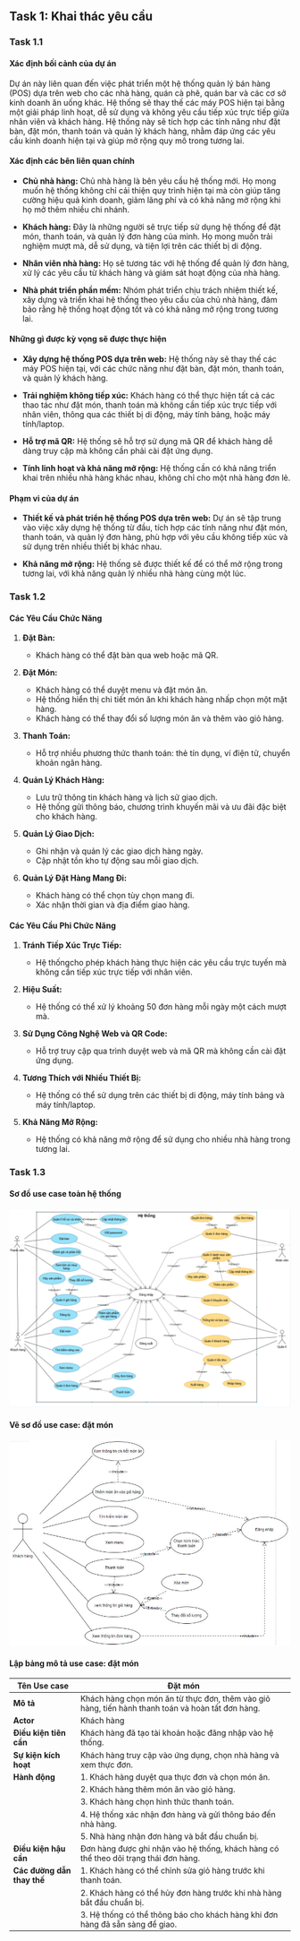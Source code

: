 ## Task 1: Khai thác yêu cầu

### Task 1.1

#### Xác định bối cảnh của dự án

Dự án này liên quan đến việc phát triển một hệ thống quản lý bán hàng (POS) dựa trên web cho các nhà hàng, quán cà phê, quán bar và các cơ sở kinh doanh ăn uống khác. Hệ thống sẽ thay thế các máy POS hiện tại bằng một giải pháp linh hoạt, dễ sử dụng và không yêu cầu tiếp xúc trực tiếp giữa nhân viên và khách hàng. Hệ thống này sẽ tích hợp các tính năng như đặt bàn, đặt món, thanh toán và quản lý khách hàng, nhằm đáp ứng các yêu cầu kinh doanh hiện tại và giúp mở rộng quy mô trong tương lai.

#### Xác định các bên liên quan chính

- **Chủ nhà hàng:** Chủ nhà hàng là bên yêu cầu hệ thống mới. Họ mong muốn hệ thống không chỉ cải thiện quy trình hiện tại mà còn giúp tăng cường hiệu quả kinh doanh, giảm lãng phí và có khả năng mở rộng khi họ mở thêm nhiều chi nhánh.

- **Khách hàng:** Đây là những người sẽ trực tiếp sử dụng hệ thống để đặt món, thanh toán, và quản lý đơn hàng của mình. Họ mong muốn trải nghiệm mượt mà, dễ sử dụng, và tiện lợi trên các thiết bị di động.

- **Nhân viên nhà hàng:** Họ sẽ tương tác với hệ thống để quản lý đơn hàng, xử lý các yêu cầu từ khách hàng và giám sát hoạt động của nhà hàng.

- **Nhà phát triển phần mềm:** Nhóm phát triển chịu trách nhiệm thiết kế, xây dựng và triển khai hệ thống theo yêu cầu của chủ nhà hàng, đảm bảo rằng hệ thống hoạt động tốt và có khả năng mở rộng trong tương lai.

#### Những gì được kỳ vọng sẽ được thực hiện

- **Xây dựng hệ thống POS dựa trên web:** Hệ thống này sẽ thay thế các máy POS hiện tại, với các chức năng như đặt bàn, đặt món, thanh toán, và quản lý khách hàng.

- **Trải nghiệm không tiếp xúc:** Khách hàng có thể thực hiện tất cả các thao tác như đặt món, thanh toán mà không cần tiếp xúc trực tiếp với nhân viên, thông qua các thiết bị di động, máy tính bảng, hoặc máy tính/laptop.

- **Hỗ trợ mã QR:** Hệ thống sẽ hỗ trợ sử dụng mã QR để khách hàng dễ dàng truy cập mà không cần phải cài đặt ứng dụng.

- **Tính linh hoạt và khả năng mở rộng:** Hệ thống cần có khả năng triển khai trên nhiều nhà hàng khác nhau, không chỉ cho một nhà hàng đơn lẻ.

#### Phạm vi của dự án

- **Thiết kế và phát triển hệ thống POS dựa trên web:** Dự án sẽ tập trung vào việc xây dựng hệ thống từ đầu, tích hợp các tính năng như đặt món, thanh toán, và quản lý đơn hàng, phù hợp với yêu cầu không tiếp xúc và sử dụng trên nhiều thiết bị khác nhau.

- **Khả năng mở rộng:** Hệ thống sẽ được thiết kế để có thể mở rộng trong tương lai, với khả năng quản lý nhiều nhà hàng cùng một lúc.

### Task 1.2

#### Các Yêu Cầu Chức Năng

1. **Đặt Bàn:**
   - Khách hàng có thể đặt bàn qua web hoặc mã QR.

2. **Đặt Món:**
   - Khách hàng có thể duyệt menu và đặt món ăn.
   - Hệ thống hiển thị chi tiết món ăn khi khách hàng nhấp chọn một mặt hàng.
   - Khách hàng có thể thay đổi số lượng món ăn và thêm vào giỏ hàng.

3. **Thanh Toán:**
   - Hỗ trợ nhiều phương thức thanh toán: thẻ tín dụng, ví điện tử, chuyển khoản ngân hàng.

4. **Quản Lý Khách Hàng:**
   - Lưu trữ thông tin khách hàng và lịch sử giao dịch.
   - Hệ thống gửi thông báo, chương trình khuyến mãi và ưu đãi đặc biệt cho khách hàng.

5. **Quản Lý Giao Dịch:**
   - Ghi nhận và quản lý các giao dịch hàng ngày.
   - Cập nhật tồn kho tự động sau mỗi giao dịch.

6. **Quản Lý Đặt Hàng Mang Đi:**
   - Khách hàng có thể chọn tùy chọn mang đi.
   - Xác nhận thời gian và địa điểm giao hàng.

#### Các Yêu Cầu Phi Chức Năng

1. **Tránh Tiếp Xúc Trực Tiếp:**
   - Hệ thốngcho phép khách hàng thực hiện các yêu cầu trực tuyến mà không cần tiếp xúc trực tiếp với nhân viên.

2. **Hiệu Suất:**
   - Hệ thống có thể xử lý khoảng 50 đơn hàng mỗi ngày một cách mượt mà.

3. **Sử Dụng Công Nghệ Web và QR Code:**
   - Hỗ trợ truy cập qua trình duyệt web và mã QR mà không cần cài đặt ứng dụng.

4. **Tương Thích với Nhiều Thiết Bị:**
   - Hệ thống có thể sử dụng trên các thiết bị di động, máy tính bảng và máy tính/laptop.

5. **Khả Năng Mở Rộng:**
   - Hệ thống có khả năng mở rộng để sử dụng cho nhiều nhà hàng trong tương lai.

### Task 1.3

#### Sơ đồ use case toàn hệ thống
![Sơ đồ use case toàn hệ thống](Usecase_TongQuat.png "Sơ đồ use case toàn hệ thống")

#### Vẽ sơ đồ use case: đặt món
![Sơ đồ use case tính năng đặt món](usecase_datmon.jpg "Sơ đồ use case tính năng đặt món")

#### Lập bảng mô tả use case: đặt món

| **Tên Use case**            | **Đặt món**                                                                                                |
| --------------------------- | ---------------------------------------------------------------------------------------------------------- |
| **Mô tả**                   | Khách hàng chọn món ăn từ thực đơn, thêm vào giỏ hàng, tiến hành thanh toán và hoàn tất đơn hàng.          |
| **Actor**                   | Khách hàng                                                                                                 |
| **Điều kiện tiên cần**      | Khách hàng đã tạo tài khoản hoặc đăng nhập vào hệ thống.                                                   |
| **Sự kiện kích hoạt**       | Khách hàng truy cập vào ứng dụng, chọn nhà hàng và xem thực đơn.                                           |
| **Hành động**               | 1. Khách hàng duyệt qua thực đơn và chọn món ăn.                                                            |
|                             | 2. Khách hàng thêm món ăn vào giỏ hàng.                                                                     |
|                             | 3. Khách hàng chọn hình thức thanh toán.                                                                    |
|                             | 4. Hệ thống xác nhận đơn hàng và gửi thông báo đến nhà hàng.                                                |
|                             | 5. Nhà hàng nhận đơn hàng và bắt đầu chuẩn bị.                                                               |
| **Điều kiện hậu cần**       | Đơn hàng được ghi nhận vào hệ thống, khách hàng có thể theo dõi trạng thái đơn hàng.                        |
| **Các đường dẫn thay thế**  | 1. Khách hàng có thể chỉnh sửa giỏ hàng trước khi thanh toán.                                              |
|                             | 2. Khách hàng có thể hủy đơn hàng trước khi nhà hàng bắt đầu chuẩn bị.                                      |
|                             | 3. Hệ thống có thể thông báo cho khách hàng khi đơn hàng đã sẵn sàng để giao.                               |